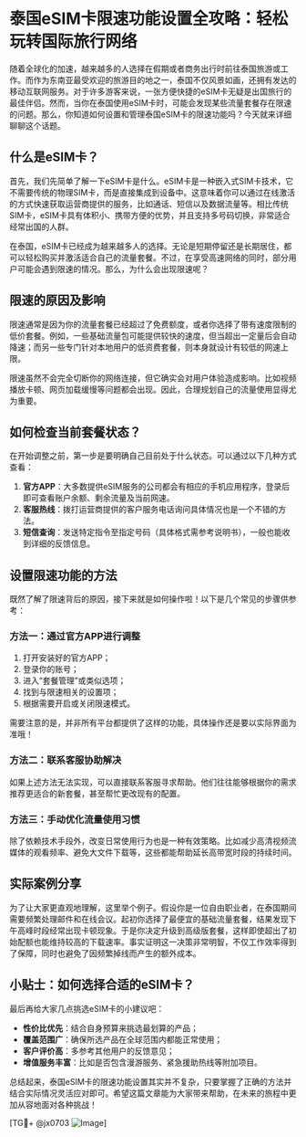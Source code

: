 # 泰国eSIM卡限速功能设置全攻略：轻松玩转国际旅行网络

随着全球化的加速，越来越多的人选择在假期或者商务出行时前往泰国旅游或工作。而作为东南亚最受欢迎的旅游目的地之一，泰国不仅风景如画，还拥有发达的移动互联网服务。对于许多游客来说，一张方便快捷的eSIM卡无疑是出国旅行的最佳伴侣。然而，当你在泰国使用eSIM卡时，可能会发现某些流量套餐存在限速的问题。那么，你知道如何设置和管理泰国eSIM卡的限速功能吗？今天就来详细聊聊这个话题。

## 什么是eSIM卡？

首先，我们先简单了解一下eSIM卡是什么。eSIM卡是一种嵌入式SIM卡技术，它不需要传统的物理SIM卡，而是直接集成到设备中。这意味着你可以通过在线激活的方式快速获取运营商提供的服务，比如通话、短信以及数据流量等。相比传统SIM卡，eSIM卡具有体积小、携带方便的优势，并且支持多号码切换，非常适合经常出国的人群。

在泰国，eSIM卡已经成为越来越多人的选择。无论是短期停留还是长期居住，都可以轻松购买并激活适合自己的流量套餐。不过，在享受高速网络的同时，部分用户可能会遇到限速的情况。那么，为什么会出现限速呢？

## 限速的原因及影响

限速通常是因为你的流量套餐已经超过了免费额度，或者你选择了带有速度限制的低价套餐。例如，一些基础流量包可能提供较快的速度，但当超出一定量后会自动降速；而另一些专门针对本地用户的低资费套餐，则本身就设计有较低的网速上限。

限速虽然不会完全切断你的网络连接，但它确实会对用户体验造成影响。比如视频播放卡顿、网页加载缓慢等问题都会出现。因此，合理规划自己的流量使用显得尤为重要。

## 如何检查当前套餐状态？

在开始调整之前，第一步是要明确自己目前处于什么状态。可以通过以下几种方式查看：

1. **官方APP**：大多数提供eSIM服务的公司都会有相应的手机应用程序，登录后即可查看账户余额、剩余流量及当前网速。
2. **客服热线**：拨打运营商提供的客户服务电话询问具体情况也是一个不错的方法。
3. **短信查询**：发送特定指令至指定号码（具体格式需参考说明书），一般也能收到详细的反馈信息。

## 设置限速功能的方法

既然了解了限速背后的原因，接下来就是如何操作啦！以下是几个常见的步骤供参考：

### 方法一：通过官方APP进行调整

1. 打开安装好的官方APP；
2. 登录你的账号；
3. 进入“套餐管理”或类似选项；
4. 找到与限速相关的设置项；
5. 根据需要开启或关闭限速模式。

需要注意的是，并非所有平台都提供了这样的功能，具体操作还是要以实际界面为准哦！

### 方法二：联系客服协助解决

如果上述方法无法实现，可以直接联系客服寻求帮助。他们往往能够根据你的需求推荐更适合的新套餐，甚至帮忙更改现有的配置。

### 方法三：手动优化流量使用习惯

除了依赖技术手段外，改变日常使用行为也是一种有效策略。比如减少高清视频流媒体的观看频率、避免大文件下载等，这些都能帮助延长高带宽时段的持续时间。

## 实际案例分享

为了让大家更直观地理解，这里举个例子。假设你是一位自由职业者，在泰国期间需要频繁处理邮件和在线会议。起初你选择了最便宜的基础流量套餐，结果发现下午高峰时段经常出现卡顿现象。于是你决定升级到高级版套餐，这样即使超出了初始配额也能维持较高的下载速率。事实证明这一决策非常明智，不仅工作效率得到了保障，同时也避免了因频繁掉线而产生的额外成本。

## 小贴士：如何选择合适的eSIM卡？

最后再给大家几点挑选eSIM卡的小建议吧：

- **性价比优先**：结合自身预算来挑选最划算的产品；
- **覆盖范围广**：确保所选产品在全球范围内都能正常使用；
- **客户评价高**：多参考其他用户的反馈意见；
- **增值服务丰富**：比如是否包含漫游服务、紧急援助热线等附加项目。

总结起来，泰国eSIM卡的限速功能设置其实并不复杂，只要掌握了正确的方法并结合实际情况灵活应对即可。希望这篇文章能为大家带来帮助，在未来的旅程中更加从容地面对各种挑战！

[TG💪+ @jx0703 ![Image](https://github.com/user-attachments/assets/dbca1d08-cadb-493c-b0ec-ad6f7a83f270)]